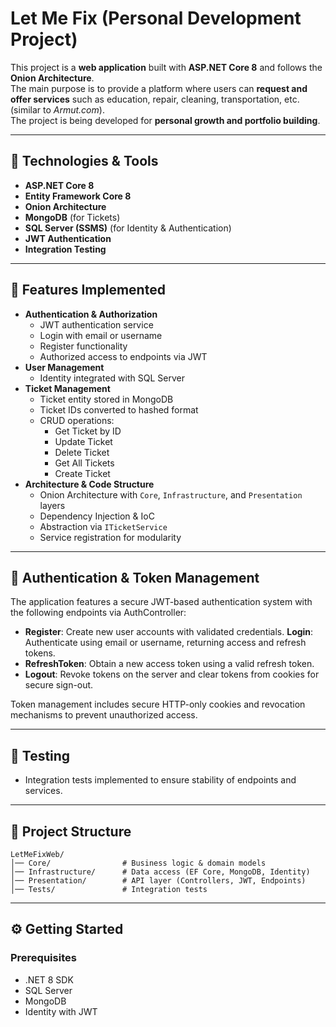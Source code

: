# Let Me Fix (Personal Development Project)

This project is a **web application** built with **ASP.NET Core 8** and follows the **Onion Architecture**.  
The main purpose is to provide a platform where users can **request and offer services** such as education, repair, cleaning, transportation, etc. (similar to *Armut.com*).  
The project is being developed for **personal growth and portfolio building**.

---

## 🚀 Technologies & Tools
- **ASP.NET Core 8**
- **Entity Framework Core 8**
- **Onion Architecture**
- **MongoDB** (for Tickets)
- **SQL Server (SSMS)** (for Identity & Authentication)
- **JWT Authentication**
- **Integration Testing**

---

## 🔑 Features Implemented
- **Authentication & Authorization**
  - JWT authentication service
  - Login with email or username
  - Register functionality
  - Authorized access to endpoints via JWT
- **User Management**
  - Identity integrated with SQL Server
- **Ticket Management**
  - Ticket entity stored in MongoDB
  - Ticket IDs converted to hashed format
  - CRUD operations:
    - Get Ticket by ID
    - Update Ticket
    - Delete Ticket
    - Get All Tickets
    - Create Ticket
- **Architecture & Code Structure**
  - Onion Architecture with `Core`, `Infrastructure`, and `Presentation` layers
  - Dependency Injection & IoC
  - Abstraction via `ITicketService`
  - Service registration for modularity

---

## 🔐 Authentication & Token Management
The application features a secure JWT-based authentication system with the following endpoints via AuthController:

- **Register**: Create new user accounts with validated credentials.
 **Login**: Authenticate using email or username, returning access and refresh tokens.
- **RefreshToken**: Obtain a new access token using a valid refresh token.
- **Logout**: Revoke tokens on the server and clear tokens from cookies for secure sign-out.

Token management includes secure HTTP-only cookies and revocation mechanisms to prevent unauthorized access.

---

## 🧪 Testing
- Integration tests implemented to ensure stability of endpoints and services.

---

## 📂 Project Structure
```
LetMeFixWeb/
│── Core/                # Business logic & domain models
│── Infrastructure/      # Data access (EF Core, MongoDB, Identity)
│── Presentation/        # API layer (Controllers, JWT, Endpoints)
│── Tests/               # Integration tests
```


---

## ⚙️ Getting Started
### Prerequisites
- .NET 8 SDK
- SQL Server
- MongoDB
- Identity with JWT
